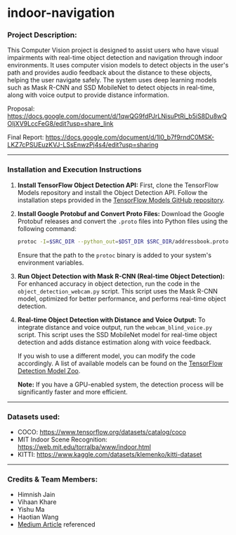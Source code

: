 # indoor-navigation

### Project Description:
This Computer Vision project is designed to assist users who have visual impairments with real-time object detection and navigation through indoor environments. It uses computer vision models to detect objects in the user's path and provides audio feedback about the distance to these objects, helping the user navigate safely. The system uses deep learning models such as Mask R-CNN and SSD MobileNet to detect objects in real-time, along with voice output to provide distance information.

Proposal:
https://docs.google.com/document/d/1qwQG9fdPJrLNisuPtRi_b5iS8Du8wQOIjXV9LccFeG8/edit?usp=share_link

Final Report:
https://docs.google.com/document/d/1l0_b7f9rndC0MSK-LKZ7cPSUEuzKVJ-LSsEnwzPj4s4/edit?usp=sharing

---

### Installation and Execution Instructions

1. **Install TensorFlow Object Detection API:**
   First, clone the TensorFlow Models repository and install the Object Detection API. Follow the installation steps provided in the [TensorFlow Models GitHub repository](https://github.com/tensorflow/models).

2. **Install Google Protobuf and Convert Proto Files:**
   Download the Google Protobuf releases and convert the `.proto` files into Python files using the following command:
   ```bash
   protoc -I=$SRC_DIR --python_out=$DST_DIR $SRC_DIR/addressbook.proto
   ```
   Ensure that the path to the `protoc` binary is added to your system's environment variables.

3. **Run Object Detection with Mask R-CNN (Real-time Object Detection):**
   For enhanced accuracy in object detection, run the code in the `object_detection_webcam.py` script. This script uses the Mask R-CNN model, optimized for better performance, and performs real-time object detection.

4. **Real-time Object Detection with Distance and Voice Output:**
   To integrate distance and voice output, run the `webcam_blind_voice.py` script. This script uses the SSD MobileNet model for real-time object detection and adds distance estimation along with voice feedback. 
   
   If you wish to use a different model, you can modify the code accordingly. A list of available models can be found on the [TensorFlow Detection Model Zoo](https://github.com/tensorflow/models/blob/master/research/object_detection/g3doc/detection_model_zoo.md).

   **Note:** If you have a GPU-enabled system, the detection process will be significantly faster and more efficient.

---

### Datasets used:
- COCO: https://www.tensorflow.org/datasets/catalog/coco
- MIT Indoor Scene Recognition: https://web.mit.edu/torralba/www/indoor.html
- KITTI: https://www.kaggle.com/datasets/klemenko/kitti-dataset

---
### Credits & Team Members:
- Himnish Jain
- Vihaan Khare
- Yishu Ma
- Haotian Wang
- [Medium Article](https://medium.com/beingryaan/real-time-object-detection-along-with-distance-and-voice-alerts-for-blinds-a-blind-assistance-1708b97c3ecc) referenced

